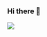### Hi there 👋

![](http://github-profile-summary-cards.vercel.app/api/cards/profile-details?username=adinfahru&theme=dark)
